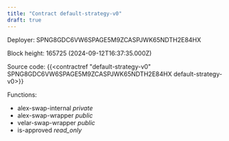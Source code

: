 ```yaml
---
title: "Contract default-strategy-v0"
draft: true
---
```

Deployer: SPNG8GDC6VW6SPAGE5M9ZCASPJWK65NDTH2E84HX


 



Block height: 165725 (2024-09-12T16:37:35.000Z)

Source code: {{<contractref "default-strategy-v0" SPNG8GDC6VW6SPAGE5M9ZCASPJWK65NDTH2E84HX default-strategy-v0>}}

Functions:

* alex-swap-internal _private_
* alex-swap-wrapper _public_
* velar-swap-wrapper _public_
* is-approved _read_only_
